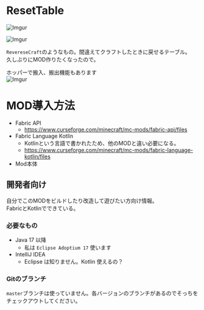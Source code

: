 # ResetTable

![Imgur](https://imgur.com/BfpHj2r.gif)

![Imgur](https://imgur.com/YXRxKIN.png)

`RevereseCraft`のようなもの。間違えてクラフトしたときに戻せるテーブル。  
久しぶりにMOD作りたくなったので。

ホッパーで搬入、搬出機能もあります  
![Imgur](https://imgur.com/eBSK2rK.png)

# MOD導入方法

- Fabric API
    - https://www.curseforge.com/minecraft/mc-mods/fabric-api/files
- Fabric Language Kotlin
    - Kotlinという言語で書かれたため、他のMODと違い必要になる。
    - https://www.curseforge.com/minecraft/mc-mods/fabric-language-kotlin/files
- Mod本体

## 開発者向け

自分でこのMODをビルドしたり改造して遊びたい方向け情報。  
FabricとKotlinでできている。

### 必要なもの

- Java 17 以降
    - 私は `Eclipse Adoptium 17` 使います
- IntelliJ IDEA
    - Eclipse は知りません。Kotlin 使えるの？

### Gitのブランチ

`master`ブランチは使っていません。各バージョンのブランチがあるのでそっちをチェックアウトしてください。